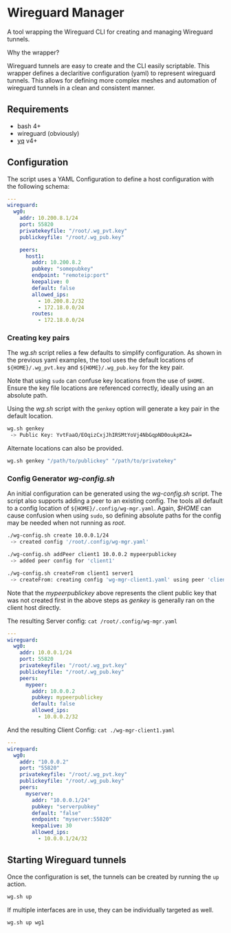 Wireguard Manager
=================

A tool wrapping the Wireguard CLI for creating and managing 
Wireguard tunnels.

Why the wrapper?   

Wireguard tunnels are easy to create and the CLI easily scriptable. 
This wrapper defines a declaritive configuration (yaml) to represent 
wireguard tunnels. This allows for defining more complex meshes
and automation of wireguard tunnels in a clean and consistent manner.


## Requirements

- bash 4+
- wireguard (obviously)
- [yq](https://github.com/mikefarah/yq) v4+


## Configuration

The script uses a YAML Configuration to define a host configuration 
with the following schema:
```yaml
---
wireguard:
  wg0:
    addr: 10.200.8.1/24
    port: 55820
    privatekeyfile: "/root/.wg_pvt.key"
    publickeyfile: "/root/.wg_pub.key"

    peers:
      host1:
        addr: 10.200.8.2
        pubkey: "somepubkey"
        endpoint: "remoteip:port"
        keepalive: 0
        default: false
        allowed_ips:
          - 10.200.8.2/32
          - 172.18.0.0/24
        routes:
          - 172.18.0.0/24
```

### Creating key pairs

The *wg.sh* script relies a few defaults to simplify configuration.
As shown in the previous yaml examples, the tool uses the default
locations of `${HOME}/.wg_pvt.key` and `${HOME}/.wg_pub.key` for
the key pair.

Note that using `sudo` can confuse key locations
from the use of `$HOME`. Ensure the key file locations are referenced 
correctly, ideally using an an absolute path.

Using the *wg.sh* script with the `genkey` option will generate a key pair
in the default location.
```sh
wg.sh genkey
 -> Public Key: YvtFaaO/EOqizCxjJhIRSMtYoVj4NbGqpND0oukpK2A=
```

Alternate locations can also be provided.
```sh
wg.sh genkey "/path/to/publickey" "/path/to/privatekey"
```

### Config Generator *wg-config.sh*

An initial configuration can be generated using the *wg-config.sh* script.
The script also supports adding a peer to an existing config. The tools all
default to a config location of `${HOME}/.config/wg-mgr.yaml`. Again, 
*$HOME* can cause confusion when using `sudo`, so defining absolute paths 
for the config may be needed when not running as *root*.
```sh
./wg-config.sh create 10.0.0.1/24
 -> created config '/root/.config/wg-mgr.yaml'

./wg-config.sh addPeer client1 10.0.0.2 mypeerpublickey
 -> added peer config for 'client1'

./wg-config.sh createFrom client1 server1
 -> createFrom: creating config 'wg-mgr-client1.yaml' using peer 'client1'
```

Note that the *mypeerpublickey* above represents the client public key 
that was not created first in the above steps as *genkey* is generally 
ran on the client host directly.


The resulting Server config: `cat /root/.config/wg-mgr.yaml`
```yaml
---
wireguard:
  wg0:
    addr: 10.0.0.1/24
    port: 55820
    privatekeyfile: "/root/.wg_pvt.key"
    publickeyfile: "/root/.wg_pub.key"
    peers:
      mypeer:
        addr: 10.0.0.2
        pubkey: mypeerpublickey
        default: false
        allowed_ips:
          - 10.0.0.2/32
```

And the resulting Client Config: `cat ./wg-mgr-client1.yaml`
```yaml
---
wireguard:
  wg0:
    addr: "10.0.0.2"
    port: "55820"
    privatekeyfile: "/root/.wg_pvt.key"
    publickeyfile: "/root/.wg_pub.key"
    peers:
      myserver:
        addr: "10.0.0.1/24"
        pubkey: "serverpubkey"
        default: "false"
        endpoint: "myserver:55820"
        keepalive: 30
        allowed_ips:
          - 10.0.0.1/24/32
```

## Starting Wireguard tunnels

Once the configuration is set, the tunnels can be created by running the 
`up` action.
```sh
wg.sh up
```

If multiple interfaces are in use, they can be individually targeted as well.
```sh
wg.sh up wg1
```
